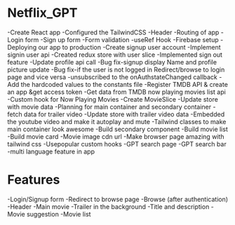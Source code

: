 # Netflix_GPT

-Create React app
-Configured the TailwindCSS
-Header
-Routing of app
-Login form
-Sign up form
-Form validation
-useRef Hook
-Firebase setup
-Deploying our app to production
-Create signup user account
-Implement signin user api
-Created redux store with user slice
-Implemented sign out feature
-Update profile api call
-Bug fix-signup display Name and profile picture update
-Bug fix-if the user is not logged in Redirect/browse to login page and vice versa
-unsubscribed to the onAuthstateChanged callback
-Add the hardcoded values to the constants file
-Register TMDB API & create an app &get access token
-Get data from TMDB now playing movies list api
-Custom hook for Now Playing Movies
-Create MovieSlice
-Update store with movie data
-Planning for main container and secondary container
-fetch data for trailer video
-Update store with trailer video data
-Embedded the youtube video and make it autoplay and mute
-Tailwind classes to make main container look awesome
-Build secondary component
-Build movie list
-Build movie card
-Movie image cdn url
-Make browser page amazing with tailwind css
-Usepopular custom hooks
-GPT search page
-GPT search bar
-multi language feature in app

# Features

-Login/Signup form
-Redirect to browse page
-Browse (after authentication)
-Header
-Main movie
-Trailer in the background
-Title and description
-Movie suggestion
-Movie list
